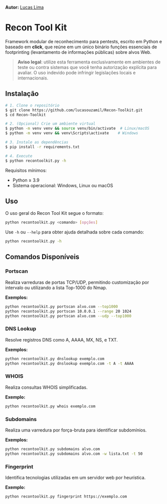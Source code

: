 **Autor:** [Lucas Lima](https://github.com/lucasouzamil)

# Recon Tool Kit

Framework modular de reconhecimento para pentests, escrito em Python e baseado em **click**, que reúne em um único binário funções essenciais de footprinting (levantamento de informações públicas) sobre alvos Web.

> **Aviso legal**: utilize esta ferramenta exclusivamente em ambientes de teste ou contra sistemas que você tenha autorização explícita para avaliar. O uso indevido pode infringir legislações locais e internacionais.

## Instalação

```bash
# 1. Clone o repositório
$ git clone https://github.com/lucasouzamil/Recon-Toolkit.git
$ cd Recon-Toolkit

# 2. (Opcional) Crie um ambiente virtual
$ python -m venv venv && source venv/bin/activate  # Linux/macOS
$ python -m venv venv && venv\Scripts\activate    # Windows

# 3. Instale as dependências
$ pip install -r requirements.txt

# 4. Execute
$ python recontoolkit.py -h
```

Requisitos mínimos:

* Python ≥ 3.9
* Sistema operacional: Windows, Linux ou macOS

## Uso

O uso geral do Recon Tool Kit segue o formato:

```bash
python recontoolkit.py <comando> [opções]
```

Use `-h` ou `--help` para obter ajuda detalhada sobre cada comando:

```bash
python recontoolkit.py -h
```

## Comandos Disponíveis

### Portscan

Realiza varreduras de portas TCP/UDP, permitindo customização por intervalo ou utilizando a lista Top-1000 do Nmap.

**Exemplos:**

```bash
python recontoolkit.py portscan alvo.com --top1000
python recontoolkit.py portscan 10.0.0.1 --range 20 1024
python recontoolkit.py portscan alvo.com --udp --top1000
```

### DNS Lookup

Resolve registros DNS como A, AAAA, MX, NS, e TXT.

**Exemplos:**

```bash
python recontoolkit.py dnslookup exemplo.com
python recontoolkit.py dnslookup exemplo.com -t A -t AAAA
```

### WHOIS

Realiza consultas WHOIS simplificadas.

**Exemplo:**

```bash
python recontoolkit.py whois exemplo.com
```

### Subdomains

Realiza uma varredura por força-bruta para identificar subdomínios.

**Exemplos:**

```bash
python recontoolkit.py subdomains alvo.com
python recontoolkit.py subdomains alvo.com -w lista.txt -t 50
```

### Fingerprint

Identifica tecnologias utilizadas em um servidor web por heurística.

**Exemplo:**

```bash
python recontoolkit.py fingerprint https://exemplo.com
```